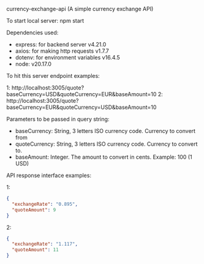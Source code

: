 currency-exchange-api (A simple currency exchange API)

To start local server: npm start

Dependencies used:

- express: for backend server v4.21.0
- axios: for making http requests v1.7.7
- dotenv: for environment variables v16.4.5
- node: v20.17.0

To hit this server endpoint examples:

1: http://localhost:3005/quote?baseCurrency=USD&quoteCurrency=EUR&baseAmount=10
2: http://localhost:3005/quote?baseCurrency=EUR&quoteCurrency=USD&baseAmount=10

Parameters to be passed in query string:

- baseCurrency: String, 3 letters ISO currency code. Currency to convert from
- quoteCurrency: String, 3 letters ISO currency code. Currency to convert to.
- baseAmount: Integer. The amount to convert in cents. Example: 100 (1 USD)

API response interface examples:

1:

```json
{
  "exchangeRate": "0.895",
  "quoteAmount": 9
}
```

2:

```json
{
  "exchangeRate": "1.117",
  "quoteAmount": 11
}
```

